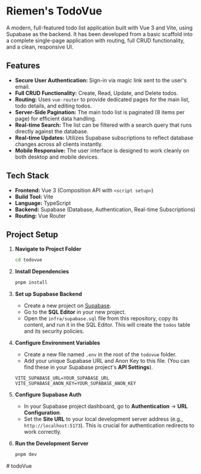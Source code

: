 # Riemen's TodoVue

A modern, full-featured todo list application built with Vue 3 and Vite, using Supabase as the backend. It has been developed from a basic scaffold into a complete single-page application with routing, full CRUD functionality, and a clean, responsive UI.

## Features

- **Secure User Authentication:** Sign-in via magic link sent to the user's email.
- **Full CRUD Functionality:** Create, Read, Update, and Delete todos.
- **Routing:** Uses `vue-router` to provide dedicated pages for the main list, todo details, and editing todos.
- **Server-Side Pagination:** The main todo list is paginated (8 items per page) for efficient data handling.
- **Real-time Search:** The list can be filtered with a search query that runs directly against the database.
- **Real-time Updates:** Utilizes Supabase subscriptions to reflect database changes across all clients instantly.
- **Mobile Responsive:** The user interface is designed to work cleanly on both desktop and mobile devices.

## Tech Stack

- **Frontend:** Vue 3 (Composition API with `<script setup>`)
- **Build Tool:** Vite
- **Language:** TypeScript
- **Backend:** Supabase (Database, Authentication, Real-time Subscriptions)
- **Routing:** Vue Router

## Project Setup

1.  **Navigate to Project Folder**
    ```sh
    cd todovue
    ```

2.  **Install Dependencies**
    ```sh
    pnpm install
    ```

3.  **Set up Supabase Backend**
    - Create a new project on [Supabase](https://supabase.com/).
    - Go to the **SQL Editor** in your new project.
    - Open the `infra/supabase.sql` file from this repository, copy its content, and run it in the SQL Editor. This will create the `todos` table and its security policies.

4.  **Configure Environment Variables**
    - Create a new file named `.env` in the root of the `todovue` folder.
    - Add your unique Supabase URL and Anon Key to this file. (You can find these in your Supabase project's **API Settings**).
    ```env
    VITE_SUPABASE_URL=YOUR_SUPABASE_URL
    VITE_SUPABASE_ANON_KEY=YOUR_SUPABASE_ANON_KEY
    ```

5.  **Configure Supabase Auth**
    - In your Supabase project dashboard, go to **Authentication** -> **URL Configuration**.
    - Set the **Site URL** to your local development server address (e.g., `http://localhost:5173`). This is crucial for authentication redirects to work correctly.

6.  **Run the Development Server**
    ```sh
    pnpm dev
    ```

#   t o d o V u e  
 